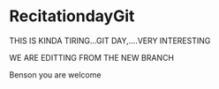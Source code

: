# RecitationdayGit
THIS IS KINDA TIRING...GIT DAY,....VERY INTERESTING



WE ARE EDITTING FROM THE NEW BRANCH


Benson you are welcome
